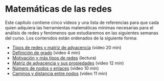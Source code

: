 # Matemáticas de las redes

Este capítulo contiene cinco videos y una lista de referencias para que cada quien adquiera las herramientas matemáticas mínimas necesarias para el análisis de redes y fenómenos que estudiaremos en las siguientes semanas del curso. Los contenidos están ordenados de la siguiente forma:

- [Tipos de redes y matriz de adyacencia](./tipos_de_redes_y_matriz_de_adyacencia.md) (video 20 min)
- [Definición de grado](./definicion_de_grado.md) (video 4 min)
- [Motivación y más tipos de redes](./motivacion_y_mas_tipos_de_redes.md) (lectura)
- [Matriz de adyacencia y sus propiedades](./matriz_de_adyacencia_y_sus_propiedades.md) (video 12 min)
- [Número de nodos y enlaces](./numero_de_enlaces_de_la_red.md) (video 10 min)
- [Caminos y distancia entre nodos](./caminos_y_distancia_entre_nodos.md) (video 11 min)